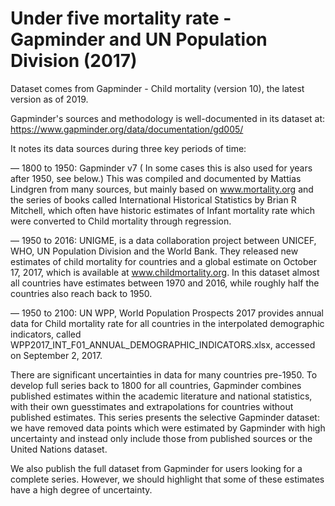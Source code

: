 # Under five mortality rate - Gapminder and UN Population Division (2017)

Dataset comes from Gapminder - Child mortality (version 10), the latest version as of 2019.

Gapminder's sources and methodology is well-documented in its dataset at: https://www.gapminder.org/data/documentation/gd005/

It notes its data sources during three key periods of time:

— 1800 to 1950: Gapminder v7  ( In some cases this is also used for years after 1950, see below.) This was compiled and documented by Mattias Lindgren from many sources, but mainly based on www.mortality.org and the series of books called International Historical Statistics by Brian R Mitchell, which often have historic estimates of Infant mortality rate which were converted to Child mortality through regression.

— 1950 to 2016: UNIGME, is a data collaboration project between UNICEF, WHO, UN Population Division and the World Bank. They  released new estimates of child mortality for countries and a global estimate on October 17, 2017, which is available at www.childmortality.org. In this dataset almost all countries have estimates between 1970 and 2016, while roughly half the countries also reach back to 1950.

— 1950 to 2100: UN WPP, World Population Prospects 2017  provides annual data for Child mortality rate for all countries in the interpolated demographic indicators, called WPP2017_INT_F01_ANNUAL_DEMOGRAPHIC_INDICATORS.xlsx, accessed on September 2, 2017.

There are significant uncertainties in data for many countries pre-1950. To develop full series back to 1800 for all countries, Gapminder combines published estimates within the academic literature and national statistics, with their own guesstimates and extrapolations for countries without published estimates. This series presents the selective Gapminder dataset: we have removed data points which were estimated by Gapminder with high uncertainty and instead only include those from published sources or the United Nations dataset. 

We also publish the full dataset from Gapminder for users looking for a complete series. However, we should highlight that some of these estimates have a high degree of uncertainty.